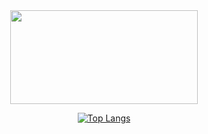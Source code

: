 <div align="center">
  <img src="https://media.giphy.com/media/L1R1tvI9svkIWwpVYr/giphy.gif" width="300" height="150"/>
</div>

<div id="header" align="center">

[![Top Langs](https://github-readme-stats.vercel.app/api/top-langs/?username=lkasandr&layout=compact&theme=vision-friendly-dark)](https://github.com/anuraghazra/github-readme-stats)
